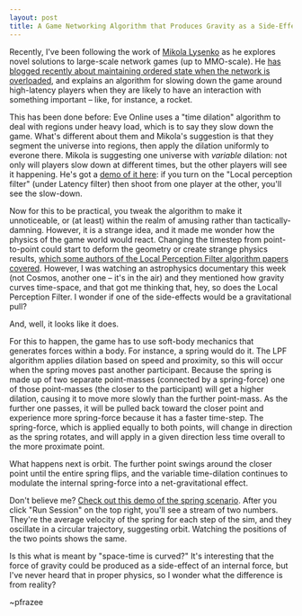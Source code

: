 ```yaml
---
layout: post
title: A Game Networking Algorithm that Produces Gravity as a Side-Effect
---
```


Recently, I've been following the work of [Mikola Lysenko](https://twitter.com/MikolaLysenko) as he explores novel solutions to large-scale network games (up to MMO-scale). He [has blogged recently about maintaining ordered state when the network is overloaded](http://0fps.net/2014/02/26/replication-in-networked-games-spacetime-consistency-part-3/), and explains an algorithm for slowing down the game around high-latency players when they are likely to have an interaction with something important &ndash; like, for instance, a rocket.

This has been done before: Eve Online uses a "time dilation" algorithm to deal with regions under heavy load, which is to say they slow down the game. What's different about them and Mikola's suggestion is that they segment the universe into regions, then apply the dilation uniformly to everone there. Mikola is suggesting one universe with *variable* dilation: not only will players slow down at different times, but the other players will see it happening. He's got a [demo of it here](http://mikolalysenko.github.io/local-perception-filter-demo/): if you turn on the "Local perception filter" (under Latency filter) then shoot from one player at the other, you'll see the slow-down.

Now for this to be practical, you tweak the algorithm to make it unnoticeable, or (at least) within the realm of amusing rather than tactically-damning. However, it is a strange idea, and it made me wonder how the physics of the game world would react. Changing the timestep from point-to-point could start to deform the geometry or create strange physics results, [which some authors of the Local Perception Filter algorithm papers covered](http://citeseerx.ist.psu.edu/viewdoc/download?doi=10.1.1.43.9080&rep=rep1&type=pdf). However, I was watching an astrophysics documentary this week (not Cosmos, another one &ndash; it's in the air) and they mentioned how gravity curves time-space, and that got me thinking that, hey, so does the Local Perception Filter. I wonder if one of the side-effects would be a gravitational pull?

And, well, it looks like it does.

For this to happen, the game has to use soft-body mechanics that generates forces within a body. For instance, a spring would do it. The LPF algorithm applies dilation based on speed and proximity, so this will occur when the spring moves past another participant. Because the spring is made up of two separate point-masses (connected by a spring-force) one of those point-masses (the closer to the participant) will get a higher dilation, causing it to move more slowly than the further point-mass. As the further one passes, it will be pulled back toward the closer point and experience more spring-force because it has a faster time-step. The spring-force, which is applied equally to both points, will change in direction as the spring rotates, and will apply in a given direction less time overall to the more proximate point.

What happens next is orbit. The further point swings around the closer point until the entire spring flips, and the variable time-dilation continues to modulate the internal spring-force into a net-gravitational effect.

Don't believe me? [Check out this demo of the spring scenario](http://repl.it/Pvh/1). After you click "Run Session" on the top right, you'll see a stream of two numbers. They're the average velocity of the spring for each step of the sim, and they oscillate in a circular trajectory, suggesting orbit. Watching the positions of the two points shows the same.

Is this what is meant by "space-time is curved?" It's interesting that the force of gravity could be produced as a side-effect of an internal force, but I've never heard that in proper physics, so I wonder what the difference is from reality?

~pfrazee